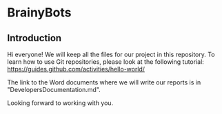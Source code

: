 # BrainyBots

## Introduction

Hi everyone! We will keep all the files for our project in this repository. To learn how to use Git repositories, please look at the following tutorial: https://guides.github.com/activities/hello-world/

The link to the Word documents where we will write our reports is in "DevelopersDocumentation.md". 

Looking forward to working with you.
